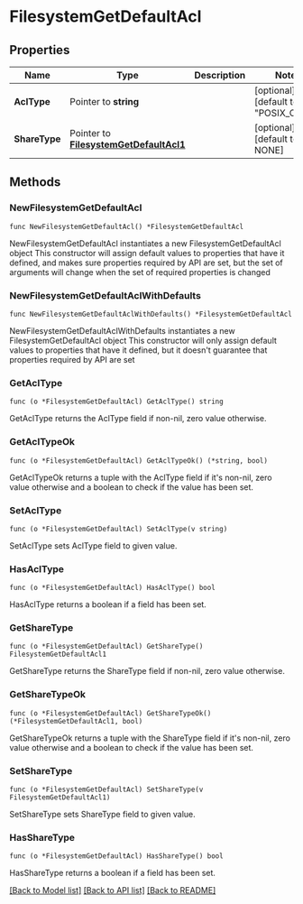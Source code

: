 # FilesystemGetDefaultAcl

## Properties

Name | Type | Description | Notes
------------ | ------------- | ------------- | -------------
**AclType** | Pointer to **string** |  | [optional] [default to "POSIX_OPEN"]
**ShareType** | Pointer to [**FilesystemGetDefaultAcl1**](FilesystemGetDefaultAcl1.md) |  | [optional] [default to NONE]

## Methods

### NewFilesystemGetDefaultAcl

`func NewFilesystemGetDefaultAcl() *FilesystemGetDefaultAcl`

NewFilesystemGetDefaultAcl instantiates a new FilesystemGetDefaultAcl object
This constructor will assign default values to properties that have it defined,
and makes sure properties required by API are set, but the set of arguments
will change when the set of required properties is changed

### NewFilesystemGetDefaultAclWithDefaults

`func NewFilesystemGetDefaultAclWithDefaults() *FilesystemGetDefaultAcl`

NewFilesystemGetDefaultAclWithDefaults instantiates a new FilesystemGetDefaultAcl object
This constructor will only assign default values to properties that have it defined,
but it doesn't guarantee that properties required by API are set

### GetAclType

`func (o *FilesystemGetDefaultAcl) GetAclType() string`

GetAclType returns the AclType field if non-nil, zero value otherwise.

### GetAclTypeOk

`func (o *FilesystemGetDefaultAcl) GetAclTypeOk() (*string, bool)`

GetAclTypeOk returns a tuple with the AclType field if it's non-nil, zero value otherwise
and a boolean to check if the value has been set.

### SetAclType

`func (o *FilesystemGetDefaultAcl) SetAclType(v string)`

SetAclType sets AclType field to given value.

### HasAclType

`func (o *FilesystemGetDefaultAcl) HasAclType() bool`

HasAclType returns a boolean if a field has been set.

### GetShareType

`func (o *FilesystemGetDefaultAcl) GetShareType() FilesystemGetDefaultAcl1`

GetShareType returns the ShareType field if non-nil, zero value otherwise.

### GetShareTypeOk

`func (o *FilesystemGetDefaultAcl) GetShareTypeOk() (*FilesystemGetDefaultAcl1, bool)`

GetShareTypeOk returns a tuple with the ShareType field if it's non-nil, zero value otherwise
and a boolean to check if the value has been set.

### SetShareType

`func (o *FilesystemGetDefaultAcl) SetShareType(v FilesystemGetDefaultAcl1)`

SetShareType sets ShareType field to given value.

### HasShareType

`func (o *FilesystemGetDefaultAcl) HasShareType() bool`

HasShareType returns a boolean if a field has been set.


[[Back to Model list]](../README.md#documentation-for-models) [[Back to API list]](../README.md#documentation-for-api-endpoints) [[Back to README]](../README.md)


